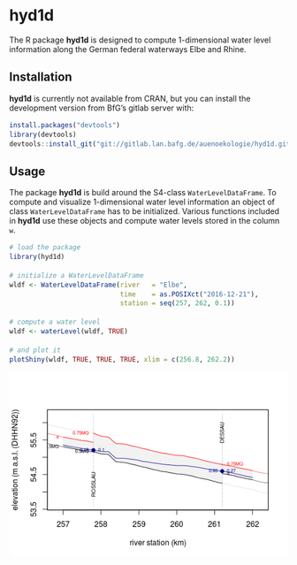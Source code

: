 
<!-- README.md is generated from README.Rmd. Please edit that file -->

# hyd1d

The R package **hyd1d** is designed to compute 1-dimensional water level
information along the German federal waterways Elbe and Rhine.

## Installation

**hyd1d** is currently not available from CRAN, but you can install the
development version from BfG’s gitlab server with:

``` r
install.packages("devtools")
library(devtools)
devtools::install_git("git://gitlab.lan.bafg.de/auenoekologie/hyd1d.git")
```

## Usage

The package **hyd1d** is build around the S4-class
`WaterLevelDataFrame`. To compute and visualize 1-dimensional water
level information an object of class `WaterLevelDataFrame` has to be
initialized. Various functions included in **hyd1d** use these objects
and compute water levels stored in the column `w`.

``` r
# load the package
library(hyd1d)

# initialize a WaterLevelDataFrame
wldf <- WaterLevelDataFrame(river   = "Elbe",
                            time    = as.POSIXct("2016-12-21"),
                            station = seq(257, 262, 0.1))

# compute a water level
wldf <- waterLevel(wldf, TRUE)

# and plot it
plotShiny(wldf, TRUE, TRUE, TRUE, xlim = c(256.8, 262.2))
```

<img src="README_files/figure-gfm/usage-1.png" style="display: block; margin: auto;" />
